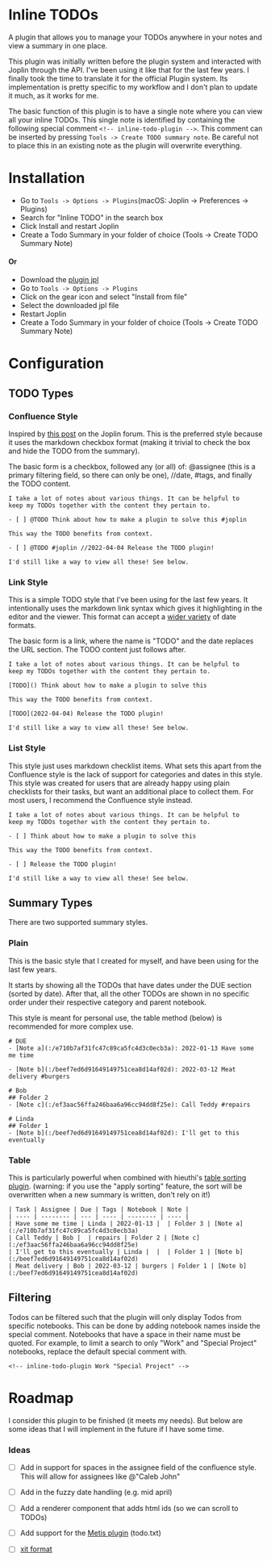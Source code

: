 # Inline TODOs
A plugin that allows you to manage your TODOs anywhere in your notes and view a summary in one place.

This plugin was initially written before the plugin system and interacted with Joplin through the API. I've been using it like that for the last few years. I finally took the time to translate it for the official Plugin system. Its implementation is pretty specific to my workflow and I don't plan to update it much, as it works for me.

The basic function of this plugin is to have a single note where you can view all your inline TODOs. This single note is identified by containing the following special comment `<!-- inline-todo-plugin -->`. This comment can be inserted by pressing `Tools -> Create TODO summary note`. Be careful not to place this in an existing note as the plugin will overwrite everything.

# Installation
- Go to `Tools -> Options -> Plugins`(macOS: Joplin -> Preferences -> Plugins)
- Search for "Inline TODO" in the search box
- Click Install and restart Joplin
- Create a Todo Summary in your folder of choice (Tools -> Create TODO Summary Note)

#### Or
- Download the [plugin jpl](https://github.com/joplin/plugins/raw/master/plugins/plugin.calebjohn.todo/plugin.jpl)
- Go to `Tools -> Options -> Plugins`
- Click on the gear icon and select "Install from file"
- Select the downloaded jpl file
- Restart Joplin
- Create a Todo Summary in your folder of choice (Tools -> Create TODO Summary Note)


# Configuration
## TODO Types
### Confluence Style
Inspired by [this post](https://discourse.joplinapp.org/t/create-a-task-report-plugin-for-a-joplin-note-taking-app/21177) on the Joplin forum. This is the preferred style because it uses the markdown checkbox format (making it trivial to check the box and hide the TODO from the summary). 

The basic form is a checkbox, followed any (or all) of: @assignee (this is a primary filtering field, so there can only be one), //date, #tags, and finally the TODO content.

```
I take a lot of notes about various things. It can be helpful to
keep my TODOs together with the content they pertain to.

- [ ] @TODO Think about how to make a plugin to solve this #joplin

This way the TODO benefits from context.

- [ ] @TODO #joplin //2022-04-04 Release the TODO plugin!

I'd still like a way to view all these! See below.
```


### Link Style
This is a simple TODO style that I've been using for the last few years. It intentionally uses the markdown link syntax which gives it highlighting in the editor and the viewer.
This format can accept a [wider variety](https://developer.mozilla.org/en-US/docs/Web/JavaScript/Reference/Global_Objects/Date/parse#date_time_string_format) of date formats.

The basic form is a link, where the name is "TODO" and the date replaces the URL section. The TODO content just follows after.

```
I take a lot of notes about various things. It can be helpful to
keep my TODOs together with the content they pertain to.

[TODO]() Think about how to make a plugin to solve this

This way the TODO benefits from context.

[TODO](2022-04-04) Release the TODO plugin!

I'd still like a way to view all these! See below.
```

### List Style
This style just uses markdown checklist items. What sets this apart from the Confluence style is the lack of support for categories and dates in this style. This style was created for users that are already happy using plain checklists for their tasks, but want an additional place to collect them. For most users, I recommend the Confluence style instead.

```
I take a lot of notes about various things. It can be helpful to
keep my TODOs together with the content they pertain to.

- [ ] Think about how to make a plugin to solve this

This way the TODO benefits from context.

- [ ] Release the TODO plugin!

I'd still like a way to view all these! See below.
```


## Summary Types
There are two supported summary styles.

### Plain
This is the basic style that I created for myself, and have been using for the last few years. 

It starts by showing all the TODOs that have dates under the DUE section (sorted by date). After that, all the other TODOs are shown in no specific order under their respective category and parent notebook.

This style is meant for personal use, the table method (below) is recommended for more complex use.

```
# DUE
- [Note a](:/e710b7af31fc47c89ca5fc4d3c0ecb3a): 2022-01-13 Have some me time

- [Note b](:/beef7ed6d91649149751cea8d14af02d): 2022-03-12 Meat delivery #burgers

# Bob
## Folder 2
- [Note c](:/ef3aac56ffa246baa6a96cc94dd8f25e): Call Teddy #repairs

# Linda
## Folder 1
- [Note b](:/beef7ed6d91649149751cea8d14af02d): I'll get to this eventually
```

### Table
This is particularly powerful when combined with hieuthi's [table sorting plugin](https://discourse.joplinapp.org/t/plugin-markdown-table-sortable/21846). (warning: if you use the "apply sorting" feature, the sort will be overwritten when a new summary is written, don't rely on it!)

```
| Task | Assignee | Due | Tags | Notebook | Note |
| ---- | -------- | --- | ---- | -------- | ---- |
| Have some me time | Linda | 2022-01-13 |  | Folder 3 | [Note a](:/e710b7af31fc47c89ca5fc4d3c0ecb3a)
| Call Teddy | Bob |  | repairs | Folder 2 | [Note c](:/ef3aac56ffa246baa6a96cc94dd8f25e)
| I'll get to this eventually | Linda |  |  | Folder 1 | [Note b](:/beef7ed6d91649149751cea8d14af02d)
| Meat delivery | Bob | 2022-03-12 | burgers | Folder 1 | [Note b](:/beef7ed6d91649149751cea8d14af02d)
```

## Filtering
Todos can be filtered such that the plugin will only display Todos from specific notebooks. This can be done by adding notebook names inside the special comment. Notebooks that have a space in their name must be quoted. For example, to limit a search to only "Work" and "Special Project" notebooks, replace the default special comment with.

```
<!-- inline-todo-plugin Work "Special Project" -->
```


# Roadmap
I consider this plugin to be finished (it meets my needs). But below are some ideas that I will implement in the future if I have some time.
### Ideas
- [ ] Add in support for spaces in the assignee field of the confluence style. This will allow for assignees like @"Caleb John"
- [ ] Add in the fuzzy date handling (e.g. mid april)
- [ ] Add a renderer component that adds html ids (so we can scroll to TODOs)
- [ ] Add support for the [Metis plugin](https://github.com/hieuthi/joplin-plugin-metis) (todo.txt)
- [ ] [xit format](https://xit.jotaen.net/)

